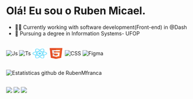 

# Olá! Eu sou o Ruben Micael.

- 🧑‍💻 Currently working with software development(Front-end) in @Dash
- 📒 Pursuing a degree in Information Systems- UFOP


<div style="display: inline_block"><br>
  <img align="center" alt="Js" height="30" width="40" 
            src="https://cdn.jsdelivr.net/gh/devicons/devicon/icons/javascript/javascript-original.svg" 
          >
  <img align="center" alt="Ts" height="30" width="4B8r3B4p7yhRXuBWLqsQ546WR43cqQwrbXMDFnBi6vSJBeif8tPW85a7r7DM961Jvk4hdryZoByEp8GC8HzsqJpRN4FxGM9" >
  <img align="center" alt="React" height="30" width="40" src="https://raw.githubusercontent.com/devicons/devicon/master/icons/react/react-original.svg">
  <img align="center" alt="HTML" height="30" width="40" src="https://raw.githubusercontent.com/devicons/devicon/master/icons/html5/html5-original.svg">
  <img align="center" alt="CSS" height="30" width="40" src="https://cdn.jsdelivr.net/gh/devicons/devicon/icons/css3/css3-original.svg">
  <img align="center" alt="Figma" height="30" width="40" src="https://cdn.jsdelivr.net/gh/devicons/devicon/icons/figma/figma-original.svg">

##

![ Estatísticas github de RubenMfranca ](https://github-readme-stats.vercel.app/api?username=RubenMfranca&show_icons=true&theme=github_dark)

##
<div> 
<a href = "https://github.com/RubenMFranca"><img src="https://img.shields.io/badge/GitHub-100000?style=for-the-badge&logo=github&logoColor=white" target="_blank"></a>
  <a href = "mailto:rubenmicael2016@gmail.com"><img src="https://img.shields.io/badge/-Gmail-%23333?style=for-the-badge&logo=gmail&logoColor=white" target="_blank"></a>
 <a href = "https://github.com/RubenMFranca"><img src="https://img.shields.io/badge/LinkedIn-0077B5?style=for-the-badge&logo=linkedin&logoColor=white" target="_blank"></a>
 
 
  
</div>




